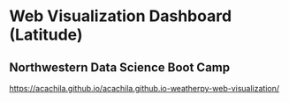 # Web Visualization Dashboard (Latitude)

## Northwestern Data Science Boot Camp

https://acachila.github.io/acachila.github.io-weatherpy-web-visualization/
